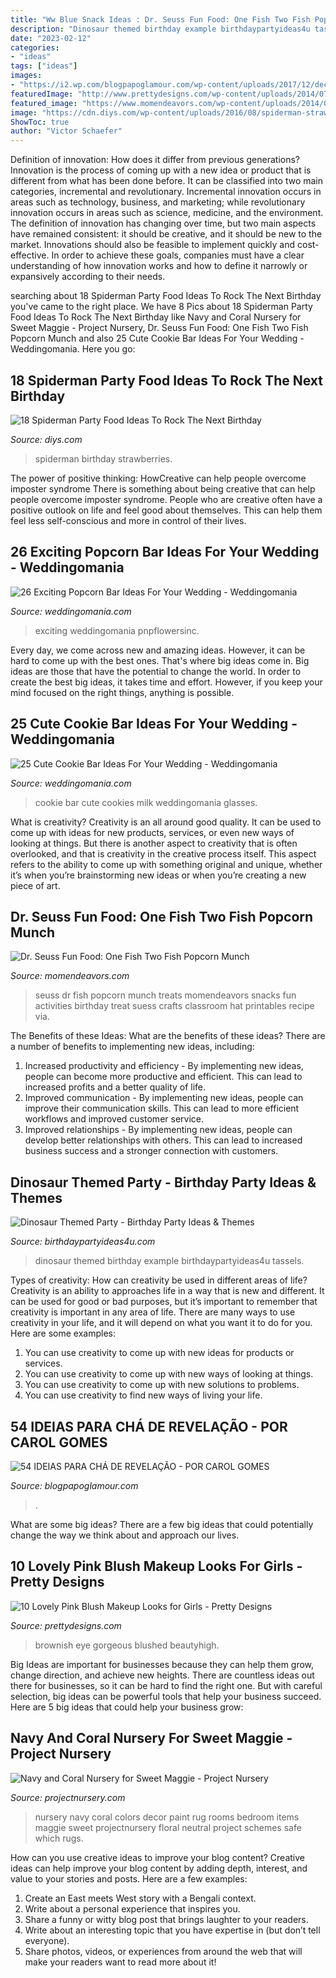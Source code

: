 ```yaml
---
title: "Ww Blue Snack Ideas : Dr. Seuss Fun Food: One Fish Two Fish Popcorn Munch"
description: "Dinosaur themed birthday example birthdaypartyideas4u tassels"
date: "2023-02-12"
categories:
- "ideas"
tags: ["ideas"]
images:
- "https://i2.wp.com/blogpapoglamour.com/wp-content/uploads/2017/12/decoracao-de-cha-de-bebe-revelacao.jpg?resize=751%2C501"
featuredImage: "http://www.prettydesigns.com/wp-content/uploads/2014/07/Brownish-Grey-Smokey-Eyes-and-Pink-Blush.jpg"
featured_image: "https://www.momendeavors.com/wp-content/uploads/2014/03/Dr.-Seuss-One-Fish-Two-Fish-Popcorn-Munch-705x1024.jpg"
image: "https://cdn.diys.com/wp-content/uploads/2016/08/spiderman-strawberries.jpg"
ShowToc: true
author: "Victor Schaefer"
---
```



Definition of innovation: How does it differ from previous generations?
Innovation is the process of coming up with a new idea or product that is different from what has been done before. It can be classified into two main categories, incremental and revolutionary. Incremental innovation occurs in areas such as technology, business, and marketing; while revolutionary innovation occurs in areas such as science, medicine, and the environment. 
The definition of innovation has changing over time, but two main aspects have remained consistent: it should be creative, and it should be new to the market. Innovations should also be feasible to implement quickly and cost-effective. In order to achieve these goals, companies must have a clear understanding of how innovation works and how to define it narrowly or expansively according to their needs.

	

		
searching about 18 Spiderman Party Food Ideas To Rock The Next Birthday you've came to the right place. We have 8 Pics about 18 Spiderman Party Food Ideas To Rock The Next Birthday like Navy and Coral Nursery for Sweet Maggie - Project Nursery, Dr. Seuss Fun Food: One Fish Two Fish Popcorn Munch and also 25 Cute Cookie Bar Ideas For Your Wedding - Weddingomania. Here you go:
		
    
## 18 Spiderman Party Food Ideas To Rock The Next Birthday

<img loading=lazy src="https://cdn.diys.com/wp-content/uploads/2016/08/spiderman-strawberries.jpg" onerror="this.onerror=null;this.src='https://tse1.mm.bing.net/th?id=OIP.X508p1NU0EGHZ4g1UhzMMQHaHa&amp;pid=15.1';" alt="18 Spiderman Party Food Ideas To Rock The Next Birthday">

_Source: diys.com_

>spiderman birthday strawberries. 

	

The power of positive thinking: HowCreative can help people overcome imposter syndrome
There is something about being creative that can help people overcome imposter syndrome. People who are creative often have a positive outlook on life and feel good about themselves. This can help them feel less self-conscious and more in control of their lives.

    
## 26 Exciting Popcorn Bar Ideas For Your Wedding - Weddingomania

<img loading=lazy src="https://i.weddingomania.com/26-Popcorn-Bar-Ideas-For-Your-Wedding3.jpg" onerror="this.onerror=null;this.src='https://tse3.mm.bing.net/th?id=OIP.nIgCyPbUvtQusr0lIZ-Z2AAAAA&amp;pid=15.1';" alt="26 Exciting Popcorn Bar Ideas For Your Wedding - Weddingomania">

_Source: weddingomania.com_

>exciting weddingomania pnpflowersinc. 

	

Every day, we come across new and amazing ideas. However, it can be hard to come up with the best ones. That's where big ideas come in. Big ideas are those that have the potential to change the world. In order to create the best big ideas, it takes time and effort. However, if you keep your mind focused on the right things, anything is possible.

    
## 25 Cute Cookie Bar Ideas For Your Wedding - Weddingomania

<img loading=lazy src="http://i.weddingomania.com/25-Cute-Cookie-Bar-Ideas-For-Your-Wedding12.jpg" onerror="this.onerror=null;this.src='https://tse4.mm.bing.net/th?id=OIP.oK-gEglEfYw-Xp11gMZ05wAAAA&amp;pid=15.1';" alt="25 Cute Cookie Bar Ideas For Your Wedding - Weddingomania">

_Source: weddingomania.com_

>cookie bar cute cookies milk weddingomania glasses. 

	

What is creativity?
Creativity is an all around good quality. It can be used to come up with ideas for new products, services, or even new ways of looking at things. But there is another aspect to creativity that is often overlooked, and that is creativity in the creative process itself. This aspect refers to the ability to come up with something original and unique, whether it’s when you’re brainstorming new ideas or when you’re creating a new piece of art.

    
## Dr. Seuss Fun Food: One Fish Two Fish Popcorn Munch

<img loading=lazy src="https://www.momendeavors.com/wp-content/uploads/2014/03/Dr.-Seuss-One-Fish-Two-Fish-Popcorn-Munch-705x1024.jpg" onerror="this.onerror=null;this.src='https://tse2.mm.bing.net/th?id=OIP.Ha-Lt9dDAuWzT9uIpkO49QHaKw&amp;pid=15.1';" alt="Dr. Seuss Fun Food: One Fish Two Fish Popcorn Munch">

_Source: momendeavors.com_

>seuss dr fish popcorn munch treats momendeavors snacks fun activities birthday treat suess crafts classroom hat printables recipe via. 

	

The Benefits of these Ideas: What are the benefits of these ideas?
There are a number of benefits to implementing new ideas, including: 
1. Increased productivity and efficiency - By implementing new ideas, people can become more productive and efficient. This can lead to increased profits and a better quality of life. 
2. Improved communication - By implementing new ideas, people can improve their communication skills. This can lead to more efficient workflows and improved customer service. 
3. Improved relationships - By implementing new ideas, people can develop better relationships with others. This can lead to increased business success and a stronger connection with customers.

    
## Dinosaur Themed Party - Birthday Party Ideas &amp; Themes

<img loading=lazy src="http://www.birthdaypartyideas4u.com/wp-content/uploads/2016/06/Dinosaur-birthday-party-ideas-tassels-600x695.jpg" onerror="this.onerror=null;this.src='https://tse4.mm.bing.net/th?id=OIP.by7WP1ruwWcj9fUicG07MgHaIl&amp;pid=15.1';" alt="Dinosaur Themed Party - Birthday Party Ideas &amp; Themes">

_Source: birthdaypartyideas4u.com_

>dinosaur themed birthday example birthdaypartyideas4u tassels. 

	

Types of creativity: How can creativity be used in different areas of life?
Creativity is an ability to approaches life in a way that is new and different. It can be used for good or bad purposes, but it’s important to remember that creativity is important in any area of life. There are many ways to use creativity in your life, and it will depend on what you want it to do for you. Here are some examples: 
1. You can use creativity to come up with new ideas for products or services.
2. You can use creativity to come up with new ways of looking at things.
3. You can use creativity to come up with new solutions to problems.
4. You can use creativity to find new ways of living your life.

    
## 54 IDEIAS PARA CHÁ DE REVELAÇÃO - POR CAROL GOMES

<img loading=lazy src="https://i2.wp.com/blogpapoglamour.com/wp-content/uploads/2017/12/decoracao-de-cha-de-bebe-revelacao.jpg?resize=751%2C501" onerror="this.onerror=null;this.src='https://tse3.mm.bing.net/th?id=OIP.7Tq8u3kYrngn8TWI8QBNZAHaE8&amp;pid=15.1';" alt="54 IDEIAS PARA CHÁ DE REVELAÇÃO - POR CAROL GOMES">

_Source: blogpapoglamour.com_

>. 

	

What are some big ideas?
There are a few big ideas that could potentially change the way we think about and approach our lives.

    
## 10 Lovely Pink Blush Makeup Looks For Girls - Pretty Designs

<img loading=lazy src="http://www.prettydesigns.com/wp-content/uploads/2014/07/Brownish-Grey-Smokey-Eyes-and-Pink-Blush.jpg" onerror="this.onerror=null;this.src='https://tse3.mm.bing.net/th?id=OIP.1P8Nzs6uyTw2mHFmXey_kAHaKZ&amp;pid=15.1';" alt="10 Lovely Pink Blush Makeup Looks for Girls - Pretty Designs">

_Source: prettydesigns.com_

>brownish eye gorgeous blushed beautyhigh. 

	

Big Ideas are important for businesses because they can help them grow, change direction, and achieve new heights. There are countless ideas out there for businesses, so it can be hard to find the right one. But with careful selection, big ideas can be powerful tools that help your business succeed. Here are 5 big ideas that could help your business grow: 

    
## Navy And Coral Nursery For Sweet Maggie - Project Nursery

<img loading=lazy src="https://projectnursery.com/wp-content/uploads/2014/12/DSC00382.jpg" onerror="this.onerror=null;this.src='https://tse2.mm.bing.net/th?id=OIP.h25b-E7Y0KDglDQwOFZNRgHaLH&amp;pid=15.1';" alt="Navy and Coral Nursery for Sweet Maggie - Project Nursery">

_Source: projectnursery.com_

>nursery navy coral colors decor paint rug rooms bedroom items maggie sweet projectnursery floral neutral project schemes safe which rugs. 

	

How can you use creative ideas to improve your blog content?
Creative ideas can help improve your blog content by adding depth, interest, and value to your stories and posts. Here are a few examples:
1. Create an East meets West story with a Bengali context.
2. Write about a personal experience that inspires you.
3. Share a funny or witty blog post that brings laughter to your readers.
4. Write about an interesting topic that you have expertise in (but don’t tell everyone).  
5. Share photos, videos, or experiences from around the web that will make your readers want to read more about it!

